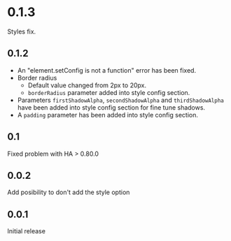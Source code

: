 # 0.1.3

Styles fix.

## 0.1.2

* An "element.setConfig is not a function" error has been fixed.
* Border radius
  * Default value changed from 2px to 20px.
  * `borderRadius` parameter added into style config section.
* Parameters `firstShadowAlpha`, `secondShadowAlpha` and `thirdShadowAlpha` have been added into style config section for fine tune shadows.
* A `padding` parameter has been added into style config section.
## 0.1
Fixed problem with HA > 0.80.0

## 0.0.2
Add posibility to don't add the style option

## 0.0.1
Initial release
